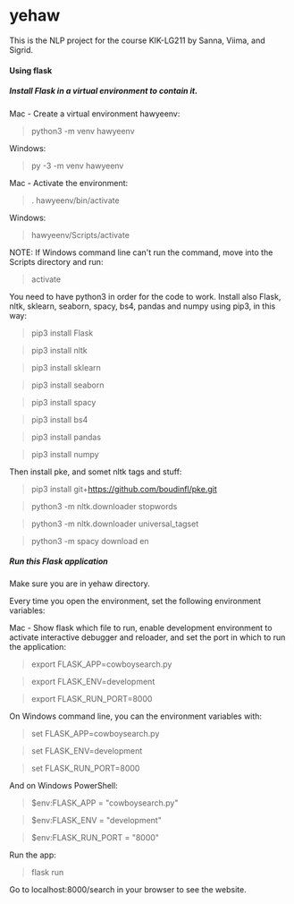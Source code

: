 # yehaw
This is the NLP project for the course KIK-LG211 by Sanna, Viima, and Sigrid. 


#### Using flask
##### Install Flask in a virtual environment to contain it.


Mac - Create a virtual environment hawyeenv:
> python3 -m venv hawyeenv


Windows:
>py -3 -m venv hawyeenv


Mac - Activate the environment:
>. hawyeenv/bin/activate


Windows:
>hawyeenv/Scripts/activate


NOTE: If Windows command line can't run the command, move into the Scripts directory and run:
>activate


You need to have python3 in order for the code to work. Install also Flask, nltk, sklearn, seaborn, spacy, bs4, pandas and numpy using pip3, in this way:
>pip3 install Flask

>pip3 install nltk

>pip3 install sklearn

>pip3 install seaborn

>pip3 install spacy

>pip3 install bs4

>pip3 install pandas

>pip3 install numpy


Then install pke, and somet nltk tags and stuff:

>pip3 install git+https://github.com/boudinfl/pke.git

>python3 -m nltk.downloader stopwords

>python3 -m nltk.downloader universal_tagset

>python3 -m spacy download en


##### Run this Flask application


Make sure you are in yehaw directory.


Every time you open the environment, set the following environment variables:


Mac - Show flask which file to run, enable development environment to activate interactive debugger and reloader, and set the port in which to run the application:
>export FLASK_APP=cowboysearch.py

>export FLASK_ENV=development

>export FLASK_RUN_PORT=8000


On Windows command line, you can the environment variables with:
>set FLASK_APP=cowboysearch.py

>set FLASK_ENV=development

>set FLASK_RUN_PORT=8000


And on Windows PowerShell:
>$env:FLASK_APP = "cowboysearch.py"

>$env:FLASK_ENV = "development"

>$env:FLASK_RUN_PORT = "8000"


Run the app:
>flask run


Go to localhost:8000/search in your browser to see the website.
